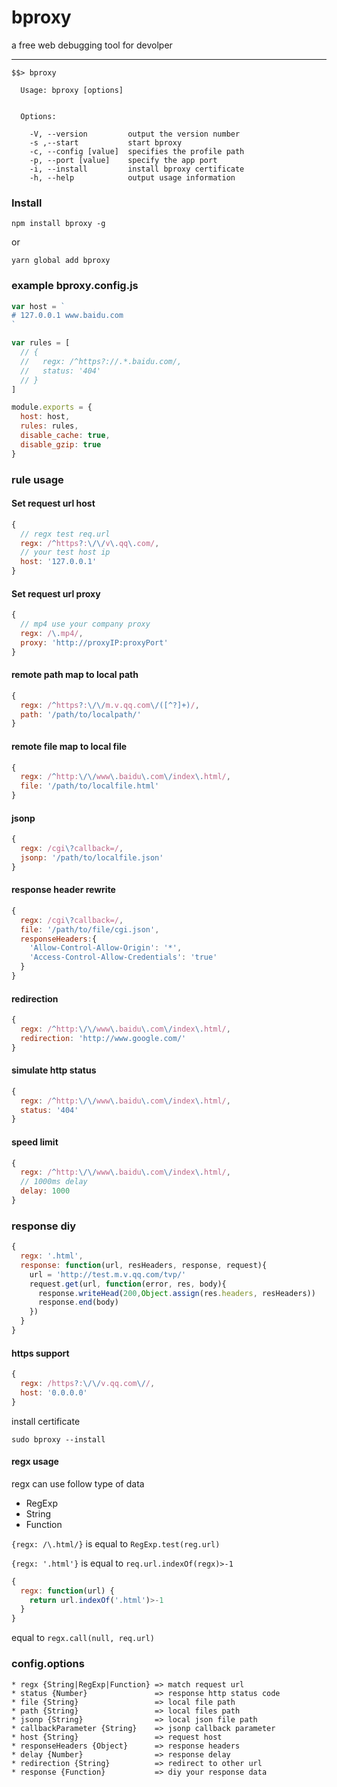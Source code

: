 # bproxy

a free web debugging tool for devolper

----

```
$$> bproxy

  Usage: bproxy [options]


  Options:

    -V, --version         output the version number
    -s ,--start           start bproxy
    -c, --config [value]  specifies the profile path
    -p, --port [value]    specify the app port
    -i, --install         install bproxy certificate
    -h, --help            output usage information
```

### Install

```
npm install bproxy -g
```

or

```
yarn global add bproxy
```


### example bproxy.config.js

```js
var host = `
# 127.0.0.1 www.baidu.com
`

var rules = [
  // {
  //   regx: /^https?://.*.baidu.com/,
  //   status: '404'
  // }
]

module.exports = {
  host: host,
  rules: rules,
  disable_cache: true,
  disable_gzip: true
}
```

### rule usage

#### Set request url host
```js
{
  // regx test req.url
  regx: /^https?:\/\/v\.qq\.com/,
  // your test host ip
  host: '127.0.0.1'
}
```
#### Set request url proxy
```js
{
  // mp4 use your company proxy
  regx: /\.mp4/,
  proxy: 'http://proxyIP:proxyPort'
}
```

#### remote path map to local path
```js
{
  regx: /^https?:\/\/m.v.qq.com\/([^?]+)/,
  path: '/path/to/localpath/'
}
```

#### remote file map to local file
```js
{
  regx: /^http:\/\/www\.baidu\.com\/index\.html/,
  file: '/path/to/localfile.html'
}
```

#### jsonp
```js
{
  regx: /cgi\?callback=/,
  jsonp: '/path/to/localfile.json'
}
```

#### response header rewrite
```js
{
  regx: /cgi\?callback=/,
  file: '/path/to/file/cgi.json',
  responseHeaders:{
    'Allow-Control-Allow-Origin': '*',
    'Access-Control-Allow-Credentials': 'true'
  }
}
```

#### redirection
```js
{
  regx: /^http:\/\/www\.baidu\.com\/index\.html/,
  redirection: 'http://www.google.com/'
}
```

#### simulate http status
```js
{
  regx: /^http:\/\/www\.baidu\.com\/index\.html/,
  status: '404'
}
```

#### speed limit
```js
{
  regx: /^http:\/\/www\.baidu\.com\/index\.html/,
  // 1000ms delay
  delay: 1000
}
```

### response diy
```js
{
  regx: '.html',
  response: function(url, resHeaders, response, request){
    url = 'http://test.m.v.qq.com/tvp/'
    request.get(url, function(error, res, body){
      response.writeHead(200,Object.assign(res.headers, resHeaders))
      response.end(body)
    })
  }
}
```

#### https support
```js
{
  regx: /https?:\/\/v.qq.com\//,
  host: '0.0.0.0'
}
```

install certificate

```
sudo bproxy --install
```

#### regx usage

regx can use follow type of data
* RegExp
* String
* Function


`{regx: /\.html/}` is equal to `RegExp.test(reg.url)`

`{regx: '.html'}` is equal to `req.url.indexOf(regx)>-1`

```js
{
  regx: function(url) {
    return url.indexOf('.html')>-1
  }
}
```
equal to `regx.call(null, req.url)`


### config.options
```
* regx {String|RegExp|Function} => match request url
* status {Number}               => response http status code
* file {String}                 => local file path
* path {String}                 => local files path
* jsonp {String}                => local json file path
* callbackParameter {String}    => jsonp callback parameter
* host {String}                 => request host
* responseHeaders {Object}      => response headers
* delay {Number}                => response delay
* redirection {String}          => redirect to other url
* response {Function}           => diy your response data
```